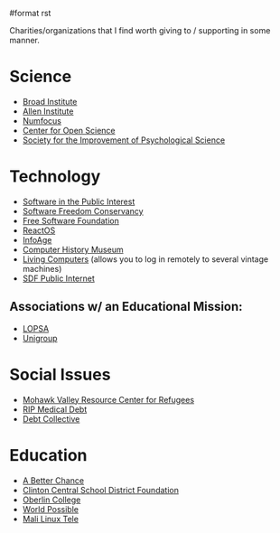 \#format rst

Charities/organizations that I find worth giving to / supporting in some manner.

Science
=======

-   [Broad Institute](https://friends.broadinstitute.org/)
-   [Allen Institute](https://www.alleninstitute.org/)
-   [Numfocus](http://www.numfocus.org/)
-   [Center for Open Science](https://cos.io/donate/)
-   [Society for the Improvement of Psychological Science](http://improvingpsych.org/)

Technology
==========

-   [Software in the Public Interest](https://www.spi-inc.org/)
-   [Software Freedom Conservancy](https://sfconservancy.org/)
-   [Free Software Foundation](https://www.fsf.org)
-   [ReactOS](http://reactos.org/)
-   [InfoAge](http://infoage.org/support-infoage/)
-   [Computer History Museum](http://www.computerhistory.org/contribute/)
-   [Living Computers](http://www.livingcomputers.org/) (allows you to log in remotely to several vintage machines)
-   [SDF Public Internet](http://sdf.org/)

Associations w/ an Educational Mission:
---------------------------------------

-   [LOPSA](https://lopsa.org/)
-   [Unigroup](http://www.unigroup.org/)

Social Issues
=============

-   [Mohawk Valley Resource Center for Refugees](https://www.mvrcr.org/donate/)
-   [RIP Medical Debt](https://www.ripmedicaldebt.org/)
-   [Debt Collective](https://debtcollective.org/)

Education
=========

-   [A Better Chance](http://www.abetterchance.org)
-   [Clinton Central School District Foundation](http://ccs.edu/domain/28)
-   [Oberlin College](http://www.oberlin.edu/giving/donate)
-   [World Possible](http://worldpossible.org/)
-   [Mali Linux Tele](http://malinuxtele.tuxfamily.org/Recycle-your-unused-Raspberry-Pis.html)


